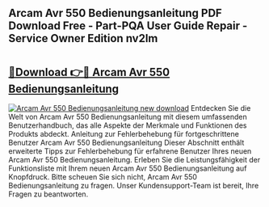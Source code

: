 ## Arcam Avr 550 Bedienungsanleitung PDF Download Free - Part-PQA User Guide Repair - Service Owner Edition nv2lm

# <h2><a href="http://df5utz.blite.top/?on=Arcam+Avr+550+Bedienungsanleitung">🔗Download 👉🔴 Arcam Avr 550 Bedienungsanleitung</a></h2>

[![Arcam Avr 550 Bedienungsanleitung new download](https://i.imgur.com/lujVjoI.png)](http://df5utz.blite.top/?on=Arcam+Avr+550+Bedienungsanleitung)
Entdecken Sie die Welt von Arcam Avr 550 Bedienungsanleitung mit diesem umfassenden Benutzerhandbuch, das alle Aspekte der Merkmale und Funktionen des Produkts abdeckt. Anleitung zur Fehlerbehebung für fortgeschrittene Benutzer Arcam Avr 550 Bedienungsanleitung Dieser Abschnitt enthält erweiterte Tipps zur Fehlerbehebung für erfahrene Benutzer Ihres neuen Arcam Avr 550 Bedienungsanleitung. Erleben Sie die Leistungsfähigkeit der Funktionsliste mit Ihrem neuen Arcam Avr 550 Bedienungsanleitung auf Knopfdruck. Bitte scheuen Sie sich nicht, Arcam Avr 550 Bedienungsanleitung zu fragen. Unser Kundensupport-Team ist bereit, Ihre Fragen zu beantworten.
